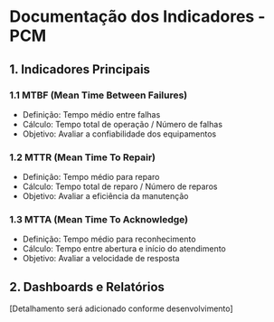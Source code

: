 # Documentação dos Indicadores - PCM

## 1. Indicadores Principais

### 1.1 MTBF (Mean Time Between Failures)
- Definição: Tempo médio entre falhas
- Cálculo: Tempo total de operação / Número de falhas
- Objetivo: Avaliar a confiabilidade dos equipamentos

### 1.2 MTTR (Mean Time To Repair)
- Definição: Tempo médio para reparo
- Cálculo: Tempo total de reparo / Número de reparos
- Objetivo: Avaliar a eficiência da manutenção

### 1.3 MTTA (Mean Time To Acknowledge)
- Definição: Tempo médio para reconhecimento
- Cálculo: Tempo entre abertura e início do atendimento
- Objetivo: Avaliar a velocidade de resposta

## 2. Dashboards e Relatórios

[Detalhamento será adicionado conforme desenvolvimento]
